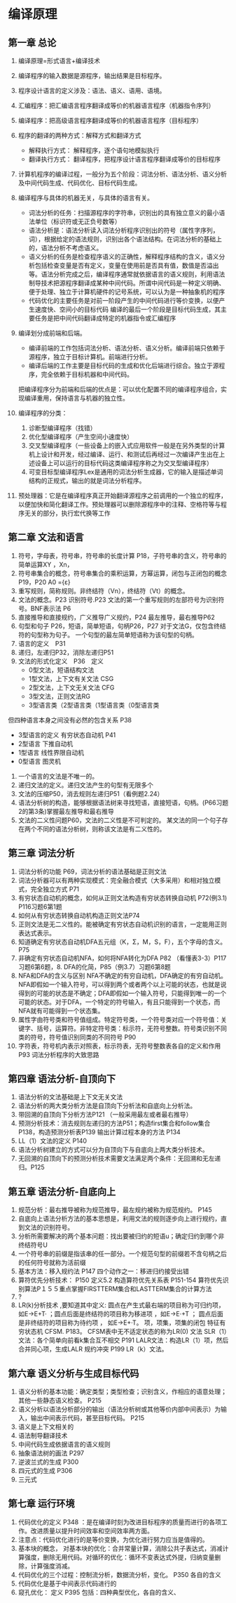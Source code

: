 # 编译原理

## 第一章 总论

1. 编译原理=形式语言+编译技术

2. 编译程序的输入数据是源程序，输出结果是目标程序。

3. 程序设计语言的定义涉及：语法、语义、语用、语境。

4. 汇编程序：把汇编语言程序翻译成等价的机器语言程序（机器指令序列）

5. 编译程序：把高级语言程序翻译成等价的机器语言程序（目标程序）

6. 程序的翻译的两种方式：解释方式和翻译方式

   - 解释执行方式： 解释程序，逐个语句地模拟执行
   - 翻译执行方式： 翻译程序，把程序设计语言程序翻译成等价的目标程序

7. 计算机程序的编译过程，一般分为五个阶段：词法分析、语法分析、语义分析及中间代码生成、代码优化、目标代码生成。

8. 编译程序与具体的机器无关，与具体的语言有关。

   - 词法分析的任务：扫描源程序的字符串，识别出的具有独立意义的最小语法单位（标识符或无正负号数等）
   - 语法分析是：语法分析读入词法分析程序识别出的符号（属性字序列，词），根据给定的语法规则，识别出各个语法结构。在词法分析的基础上的，语法分析不考虑语义。
   - 语义分析的任务是检查程序语义的正确性，解释程序结构的含义，语义分析包括检查变量是否有定义，变量在使用前是否具有值，数值是否溢出等。语法分析完成之后，编译程序通常就依据语言的语义规则，利用语法制导技术把源程序翻译成某种中间代码。所谓中间代码是一种定义明确、便于处理、独立于计算机硬件的记号系统，可以认为是一种抽象机的程序
   - 代码优化的主要任务是对前一阶段产生的中间代码进行等价变换，以便产生速度快、空间小的目标代码
     编译的最后一个阶段是目标代码生成，其主要任务是把中间代码翻译成特定的机器指令或汇编程序

9. 编译划分成前端和后端。

   - 编译前端的工作包括词法分析、语法分析、语义分析。编译前端只依赖于源程序，独立于目标计算机。前端进行分析。
   - 编译后端的工作主要是目标代码的生成和优化后端进行综合。独立于源程序，完全依赖于目标机器和中间代码。

   把编译程序分为前端和后端的优点是：可以优化配置不同的编译程序组合，实现编译重用，保持语言与机器的独立性。

10. 编译程序的分类：

    1. 诊断型编译程序（找错）
    2. 优化型编译程序（产生空间小速度快）
    3. 交叉型编译程序（一些设备上的嵌入式应用软件一般是在另外类型的计算机上设计和开发，经过编译、运行、和测试后再经过一次编译产生出在上述设备上可以运行的目标代码这类编译程序称之为交叉型编译程序）
    4. 可变目标型编译程序Lex是通用的词法分析生成器，它的输入是描述单词结构的正规式，输出的就是词法分析程序。

11. 预处理器：它是在编译程序真正开始翻译源程序之前调用的一个独立的程序，以便加快和简化翻译工作。预处理器可以删除源程序中的注释、空格符等与程序无关的部分，执行宏代换等工作

## 第二章 文法和语言

1. 符号，字母表，符号串，符号串的长度计算 P18，子符号串的含义，符号串的简单运算XY ，Xn，
2. 符号串集合的概念，符号串集合的乘积运算，方幂运算，闭包与正闭包的概念 P19，P20 A0 ={ε}
3. 重写规则，简称规则。非终结符（Vn），终结符（Vt）的概念。
4. 文法的概念。P23 识别符号.P23 文法的第一个重写规则的左部符号为识别符号。BNF表示法 P6
5. 直接推导和直接规约，广义推导广义规约，P24 最左推导，最右推导P62
6. 句型和句子 P26，短语，简单短语，句柄P26，P27
   对于文法G，仅包含终结符的句型称为句子。
   一个句型的最左简单短语称为该句型的句柄。
7. 语言的定义　P31
8. 递归，左递归P32，消除左递归P51
9. 文法的形式化定义　P36　定义
   - 0型文法，短语结构文法
   - 1型文法，上下文有关文法 CSG
   - 2型文法，上下文无关文法 CFG
   - 3型文法，正则文法RG
   - 3型语言类（2型语言类（1型语言类（0型语言类

但四种语言本身之间没有必然的包含关系 P38

- 3型语言的定义 有穷状态自动机 P41
- 2型语言 下推自动机
- 1型语言 线性界限自动机
- 0型语言 图灵机

1. 一个语言的文法是不唯一的。
2. 递归文法的定义。递归文法产生的句型有无限多个
3. 文法的压缩P50，消去规则左递归P51（看例题2.24）
4. 语法分析树的构造，能够根据语法树来寻找短语，直接短语，句柄。(P66习题2的第3条)掌握最左推导和最右推导
5. 文法的二义性问题P60，文法的二义性是不可判定的。
   某文法的同一个句子存在两个不同的语法分析树，则称该文法是有二义性的。

## 第三章 词法分析

1. 词法分析的功能 P69，词法分析的语法基础是正则文法
2. 词法分析器可以有两种实现模式：完全融合模式（大多采用）和相对独立模式，完全独立方式 P71
3. 有穷状态自动机的概念，如何从正则文法构造有穷状态转换自动机 P72(例3.1) P116习题6第1题
4. 如何从有穷状态转换自动机构造正则文法P74
5. 正则文法是无二义性的。能被确定有穷状态自动机识别的语言，一定能用正则表达式表示。
6. 知道确定有穷状态自动机DFA五元组（K，Σ，M，S，F），五个字母的含义。P75
7. 非确定有穷状态自动机NFA，如何将NFA转化为DFA P82 （看懂表3-3）P117习题6第6题，8. DFA的化简，P85（例3.7）习题6第8题
8. NFA和DFA的含义与区别
   NFA不确定的有穷自动机，DFA确定的有穷自动机。NFA即假如一个输入符号，可以得到两个或者两个以上可能的状态，也就是说得到的可能的状态是不确定；DFA即假如一个输入符号，只能得到唯一的一个可能的状态。对于DFA，一个特定的符号输入，有且只能得到一个状态，而NFA就有可能得到一个状态集。
9. 属性字由符号类和符号值组成。特定符号类，一个符号类对应一个符号值：关键字、括号，运算符。非特定符号类：标示符，无符号整数。符号类识别不同类的符号，符号值识别同类的不同符号 P90
10. 字符表，符号机内表示对照表，标示符表，无符号整数表各自的定义和作用P93 词法分析程序的大致思路

## 第四章 语法分析-自顶向下

1. 语法分析的文法基础是上下文无关文法
2. 语法分析的两大类分析方法是自顶向下分析法和自底向上分析法。
3. 带回溯的自顶向下分析方法P121 （一般采用最左或者最右推导）
4. 预测分析技术：消去规则左递归的方法P51；构造first集合和follow集合P138，构造预测分析表P139 输出计算过程本身的方法 P134
5. LL（1）文法的定义 P140
6. 语法分析树建立的方式可以分为自顶向下与自底向上两大类分析技术。
7. 无回溯的自顶向下的预测分析技术需要文法满足两个条件：无回溯和无左递归。P125

## 第五章 语法分析-自底向上

1. 规范分析：最右推导被称为规范推导，最左规约被称为规范规约。 P145
2. 自底向上语法分析方法的基本思想是，利用文法的规则逐步向上进行规约，直到文法的识别符号。
3. 分析所需要解决的两个基本问题：找出要被归约的短语u；确定归约到哪个非终结符号U
4. 一个符号串的前缀是指该串的任一部分。一个规范句型的前缀若不含句柄之后的任何符号就称为活前缀
5. 基本方法：移入规约法 P147 四个动作之一：移进归约接受出错
6. 算符优先分析技术： P150 定义5.2 构造算符优先关系表 P151-154 算符优先识别算法P１５５重点掌握FIRSTTERM集合和LASTTERM集合的计算方法
7. ?
8. LR(k)分析技术 ,要知道其中定义:
   圆点在产生式最右端的项目称为可归约项，如E→E+T· ；圆点后面是终结符的项目称为移进项 ，如E→E·+T ； 圆点后面是非终结符的项目称为待约项 ， 如E→E+·T。
   项，项集，项集的闭包
   特征有穷状态机 CFSM. P183。 CFSM表中无不适定状态的称为LR(0) 文法
   SLR（1）文法：各个简单向前看k集合互不相交 P191
   LALR文法：构造LR（1）项，然后合并同心项，生成LALR 规约冲突 P199
   LR（k）文法。

## 第六章 语义分析与生成目标代码

1. 语义分析的基本功能：确定类型；类型检查；识别含义，作相应的语意处理；其他一些静态语义检查。 P215
2. 语义分析以语法分析部分的输出（语法分析树或其他等价内部中间表示）为输入，输出中间表示代码，甚至目标代码。 P215
3. 语义是上下文相关的
4. 语法制导翻译技术
5. 中间代码生成依据语言的语义规则
6. 抽象语法树的画法 P297
7. 逆波兰式的生成 P300
8. 四元式的生成 P306
9. 三元式

## 第七章 运行环境

1. 代码优化的定义 P348 ：是在编译时刻为改进目标程序的质量而进行的各项工作。改进质量以提升时间效率和空间效率两方面。
2. 注意点：代码优化进行的是等价变换，为优化进行努力应当是值得的。
3. 基本块的概念， 对基本块的优化：合并常量计算，消除公共子表达式，消减计算强度，删除无用代码。对循环的优化：循环不变表达式外提，归纳变量删除，计算强度消减。
4. 代码优化的三个过程：控制流分析，数据流分析，变化。 P350 各自的含义
5. 代码优化是基于中间表示代码进行的
6. 窥孔优化： 定义 P395 包括：四种典型优化，各自的含义、